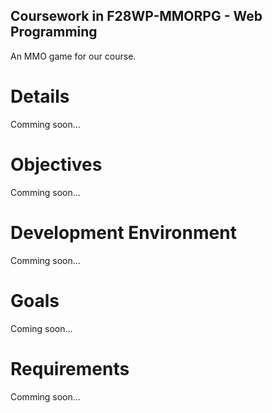 ## Coursework in F28WP-MMORPG - Web Programming

An MMO game for our course.

# Details
Comming soon...

# Objectives
Comming soon...

# Development Environment 
Comming soon...

# Goals
Coming soon...

# Requirements
Comming soon...
